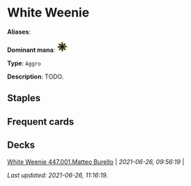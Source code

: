 # White Weenie

**Aliases**: 

**Dominant mana**: <img src="../resources/images/mana/W.png" width="25"/>

**Type**: `Aggro`

**Description**: TODO.

## **Staples**



## **Frequent cards**



## **Decks**

[White Weenie 447.001.Matteo Burello](https://deckstats.net/decks/181430/2125479-white-weenie-447-001-matteo-bu) | *2021-06-26, 09:56:19* |   


*Last updated: 2021-06-26, 11:16:19.*
